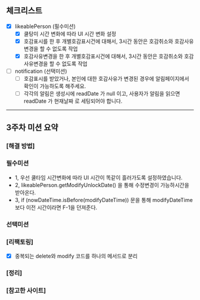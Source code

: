 ## 체크리스트

- [x] likeablePerson (필수미션)
    - [x] 쿨탕미 시간 변화에 따라 UI 시간 변화 설정
    - [x] 호감표시를 한 후 개별호감표시건에 대해서, 3시간 동안은 호감취소와 호감사유변경을 할 수 없도록 작업
    - [x] 호감사유변경을 한 후 개별호감표시건에 대해서, 3시간 동안은 호감취소와 호감사유변경을 할 수 없도록 작업
- [ ] notification (선택미션)
  - [ ] 호감표시를 받았거나, 본인에 대한 호감사유가 변경된 경우에 알림페이지에서 확인이 가능하도록 해주세요.
  - [ ] 각각의 알림은 생성시에 readDate 가 null 이고, 사용자가 알림을 읽으면 readDate 가 현재날짜 로 세팅되어야 합니다.

---

## 3주차 미션 요약

### [해결 방법]

### 필수미션

- 1, 우선 쿨타임 시간변화에 따라 UI 시간이 똑같이 흘러가도록 설정하였습니다.
- 2, likeablePerson.getModifyUnlockDate() 을 통해 수정변경이 가능하시간을 받아온다.
- 3, if (nowDateTime.isBefore(modifyDateTime)) 문을 통해 modifyDateTime보다 이전 시간이라면 F-1을 던져준다.

### 선택미션

### [리팩토링]
- [x] 중복되는 delete와 modify 코드를 하나의 메서드로 분리

### [정리]


### [참고한 사이트]
